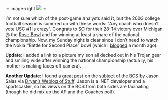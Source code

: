 ::: image-right
[![](http://image.devhawk.net/blog-content/20040101-national-champions/PatrickTrojan_thumbnail.JPG)](http://image.devhawk.net/blog-content/20040101-national-champions/PatrickTrojan.JPG)
:::

I’m not sure which of the post-game analysts said it, but the 2003
college football season is summed up with these words: “Any coach who
doesn’t vote USC \#1 is crazy”. Congrats to
[SC](http://uscfootball.com/) for their 28-14 victory over Michigan @
the [Rose Bowl](http://sports.espn.go.com/ncf/bowls03/bowl?game=rose)
and for winning at least a share of the national championship. Now, my
Sunday night is clear since I don’t need to watch the Nokia “Battle for
Second Place” bowl (which I
[blogged](http://devhawk.net/2003/12/09/to-err-is-human/)
a month ago). 

**Update**: I added a link to a picture my son all decked out in his Trojan
gear and smiling wide after winning the national championship (actually,
his mother is making faces off camera).

**Another Update**: I found a [great
post](http://weblogs.asp.net/jasonsalas/archive/2004/01/06/47798.aspx)
on the subject of the BCS by Jason Salas via [Bryan’s Weblog of
Stuff](http://bryan.daneman.org/?entryID=550). Jason is a .NET developer
and a sportscaster, so his views on the BCS from both sides are
facinating (though he did mix up the AP and the Coaches poll).
